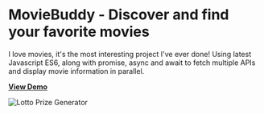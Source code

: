# MovieBuddy - Discover and find your favorite movies

I love movies, it's the most interesting project I've ever done! Using latest Javascript ES6, along with promise, async and await to fetch multiple APIs and display movie information in parallel.

[**View Demo**](https://pamcy.github.io/50Websites/45-movie-app/)

![Lotto Prize Generator](./dist/img/demo-moviebuddy.gif)

